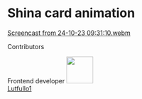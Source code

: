 # Shina card animation



[Screencast from 24-10-23 09:31:10.webm](https://github.com/bek-shoyatbekov/shina-card-frontend-/assets/92543629/72e781d7-0d70-4019-8e4a-97c316f46736)


Contributors

Frontend developer
[<img src="https://github.com/Lutfullo1.png" width="60px;"/><br/><sub><a href="https://github.com/Lutfullo1">Lutfullo1</a></sub>](https://github.com/Lutfullo1/shina-card-frontend)


